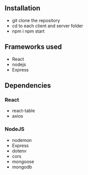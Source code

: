 ## Installation
- git clone the repository
- cd to each client and server folder
- npm i npm start

## Frameworks used
- React
- nodejs
- Express

## Dependencies
### React
- react-table
- axios

### NodeJS
- nodemon
- Express
- dotenv
- cors
- mongoose
- mongodb
